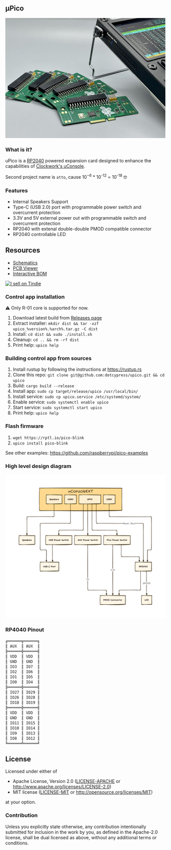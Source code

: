 ## μPico

<img width="500" src="docs/upico.jpg" />

### What is it?

uPico is a [RP2040](https://www.raspberrypi.com/products/rp2040/) powered expansion card designed to enhance the capabilities of [Clockwork's uConsole](https://www.clockworkpi.com/uconsole).

Second project name is `atto`, cause 10<sup>−6</sup> * 10<sup>-12</sup> = 10<sup>-18</sup> 🤓

### Features

* Internal Speakers Support
* Type-C (USB 2.0) port with programmable power switch and overcurrent protection
* 3.3V and 5V external power out with programmable switch and overcurrent protection
* RP2040 with extenal double-double PMOD compatible connector
* RP2040 controllable LED

## Resources

- [Schematics](docs/upico.pdf)
- [PCB Viewer](https://kicanvas.org/?github=https%3A%2F%2Fgithub.com%2Fdotcypress%2Fupico%2Fblob%2Fmain%2Fpcb%2Fupico.kicad_pcb)
- [Interactive BOM](https://htmlpreview.github.io/?https://github.com/dotcypress/upico/blob/main/docs/ibom.html)

<a href="https://www.tindie.com/stores/quadbit"><img src="https://d2ss6ovg47m0r5.cloudfront.net/badges/tindie-mediums.png" alt="I sell on Tindie" width="150" height="78"></a>

### Control app installation

⚠️ Only R-01 core is supported for now.

1. Download latest build from [Releases page](https://github.com/dotcypress/upico/releases)
2. Extract installer: `mkdir dist && tar -xzf upico_%version%.%arch%.tar.gz -C dist`
3. Install: `cd dist && sudo ./install.sh`
4. Cleanup: `cd .. && rm -rf dist`
5. Print help: `upico help`

### Building control app from sources

1. Install rustup by following the instructions at https://rustup.rs
2. Clone this repo: `git clone git@github.com:dotcypress/upico.git && cd upico`
3. Build: `cargo build --release`
4. Install app: `sudo cp target/release/upico /usr/local/bin/`
5. Install service: `sudo cp upico.service /etc/systemd/system/`
6. Enable service: `sudo systemctl enable upico`
7. Start service: `sudo systemctl start upico`
8. Print help: `upico help`

### Flash firmware

1. `wget https://rptl.io/pico-blink`
2. `upico install pico-blink`

See other examples: https://github.com/raspberrypi/pico-examples

### High level design diagram

<img width="500" src="docs/upico_hld.png" />

### RP4040 Pinout
```
╔══════╦══════╗
║ AUX  ║ AUX  ║
╠══════╬══════╣
║ VDD  ║ VDD  ║
║ GND  ║ GND  ║
║ IO3  ║ IO7  ║
║ IO2  ║ IO6  ║
║ IO1  ║ IO5  ║
║ IO0  ║ IO4  ║
╠══════╬══════╣
║ IO27 ║ IO29 ║
║ IO26 ║ IO28 ║
║ IO18 ║ IO19 ║
╠══════╬══════╣
║ VDD  ║ VDD  ║
║ GND  ║ GND  ║
║ IO11 ║ IO15 ║
║ IO10 ║ IO14 ║
║ IO9  ║ IO13 ║
║ IO8  ║ IO12 ║
╚══════╩══════╝
```

## License

Licensed under either of

- Apache License, Version 2.0 ([LICENSE-APACHE](LICENSE-APACHE) or
  http://www.apache.org/licenses/LICENSE-2.0)
- MIT license ([LICENSE-MIT](LICENSE-MIT) or http://opensource.org/licenses/MIT)

at your option.

### Contribution

Unless you explicitly state otherwise, any contribution intentionally submitted
for inclusion in the work by you, as defined in the Apache-2.0 license, shall be
dual licensed as above, without any additional terms or conditions.
